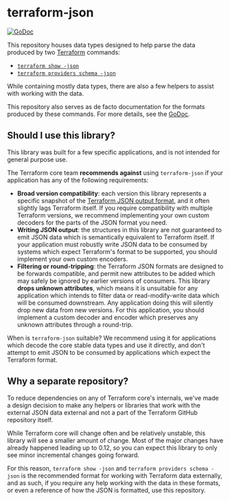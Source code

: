 # terraform-json

[![GoDoc](https://godoc.org/github.com/hashicorp/terraform-json?status.svg)](https://godoc.org/github.com/hashicorp/terraform-json)

This repository houses data types designed to help parse the data produced by
two [Terraform](https://www.terraform.io/) commands:

* [`terraform show -json`](https://www.terraform.io/docs/commands/show.html#json-output)
* [`terraform providers schema -json`](https://www.terraform.io/docs/commands/providers/schema.html#json)

While containing mostly data types, there are also a few helpers to assist with
working with the data.

This repository also serves as de facto documentation for the formats produced
by these commands. For more details, see the
[GoDoc](https://godoc.org/github.com/hashicorp/terraform-json).

## Should I use this library?

This library was built for a few specific applications, and is not intended for
general purpose use.

The Terraform core team **recommends against** using `terraform-json` if your
application has any of the following requirements:

* **Broad version compatibility**: each version this library represents a specific
  snapshot of the [Terraform JSON output format](https://developer.hashicorp.com/terraform/internals/json-format),
  and it often slightly lags Terraform itself. If you require compatibility with
  multiple Terraform versions, we recommend implementing your own custom decoders
  for the parts of the JSON format you need.
* **Writing JSON output**: the structures in this library are not guaranteed to emit
  JSON data which is semantically equivalent to Terraform itself. If your application
  must robustly write JSON data to be consumed by systems which expect Terraform's
  format to be supported, you should implement your own custom encoders.
* **Filtering or round-tripping**: the Terraform JSON formats are designed to be
  forwards compatible, and permit new attributes to be added which may safely be
  ignored by earlier versions of consumers. This library **drops unknown attributes**,
  which means it is unsuitable for any application which intends to filter data
  or read-modify-write data which will be consumed downstream. Any application doing
  this will silently drop new data from new versions. For this application, you should
  implement a custom decoder and encoder which preserves any unknown attributes
  through a round-trip.

When is `terraform-json` suitable? We recommend using it for applications which
decode the core stable data types and use it directly, and don't attempt to emit
JSON to be consumed by applications which expect the Terraform format.

## Why a separate repository?

To reduce dependencies on any of Terraform core's internals, we've made a design
decision to make any helpers or libraries that work with the external JSON data
external and not a part of the Terraform GitHub repository itself.

While Terraform core will change often and be relatively unstable, this library
will see a smaller amount of change. Most of the major changes have already
happened leading up to 0.12, so you can expect this library to only see minor
incremental changes going forward.

For this reason, `terraform show -json` and `terraform providers schema -json`
is the recommended format for working with Terraform data externally, and as
such, if you require any help working with the data in these formats, or even a
reference of how the JSON is formatted, use this repository.
